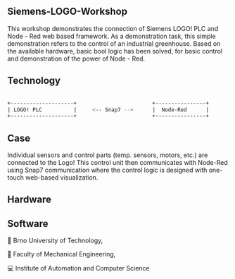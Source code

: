 ## Siemens-LOGO-Workshop

This workshop demonstrates the connection of Siemens LOGO! PLC and Node - Red web based framework. As a demonstration task, this simple demonstration refers to the control of an industrial greenhouse. Based on the available hardware, basic bool logic has been solved, for basic control and demonstration of the power of Node - Red.


## Technology

```bash

+--------------------+                        +----------------+
| LOGO! PLC          |     <-- Snap7 -->      |  Node-Red      |
+--------------------+                        +----------------+


```

## Case

Individual sensors and control parts (temp. sensors, motors, etc.) are connected to the Logo! This control unit then communicates with Node-Red using Snap7 communication where the control logic is designed with one-touch web-based visualization.


## Hardware


## Software



:red_circle: Brno University of Technology,

:large_blue_circle: Faculty of Mechanical Engineering,

:computer: Institute of Automation and Computer Science

